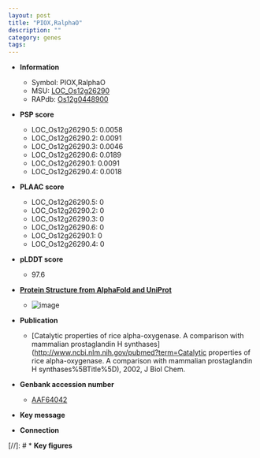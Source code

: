 ```yaml
---
layout: post
title: "PIOX,RalphaO"
description: ""
category: genes
tags: 
---
```


* **Information**  
    + Symbol: PIOX,RalphaO  
    + MSU: [LOC_Os12g26290](http://rice.plantbiology.msu.edu/cgi-bin/ORF_infopage.cgi?orf=LOC_Os12g26290)  
    + RAPdb: [Os12g0448900](http://rapdb.dna.affrc.go.jp/viewer/gbrowse_details/irgsp1?name=Os12g0448900)  

* **PSP score**  
    + LOC_Os12g26290.5: 0.0058 
    + LOC_Os12g26290.2: 0.0091 
    + LOC_Os12g26290.3: 0.0046 
    + LOC_Os12g26290.6: 0.0189 
    + LOC_Os12g26290.1: 0.0091 
    + LOC_Os12g26290.4: 0.0018 

* **PLAAC score**  
    + LOC_Os12g26290.5: 0 
    + LOC_Os12g26290.2: 0 
    + LOC_Os12g26290.3: 0 
    + LOC_Os12g26290.6: 0 
    + LOC_Os12g26290.1: 0 
    + LOC_Os12g26290.4: 0 

* **pLDDT score**
    + 97.6

* **[Protein Structure from AlphaFold and UniProt](https://www.uniprot.org/uniprotkb/Q2QRV3/entry#structure)**
    + ![image](https://ricepsp.github.io/images/Q2/AF-Q2QRV3-F1.png)

* **Publication**  
    + [Catalytic properties of rice alpha-oxygenase. A comparison with mammalian prostaglandin H synthases](http://www.ncbi.nlm.nih.gov/pubmed?term=Catalytic properties of rice alpha-oxygenase. A comparison with mammalian prostaglandin H synthases%5BTitle%5D), 2002, J Biol Chem.

* **Genbank accession number**  
    + [AAF64042](http://www.ncbi.nlm.nih.gov/nuccore/AAF64042)

* **Key message**  

* **Connection**  

[//]: # * **Key figures**  


